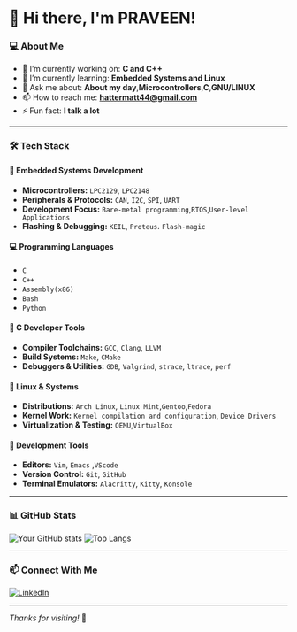 # 👋 Hi there, I'm PRAVEEN!

### 💻 About Me
- 🔭 I’m currently working on: **C and C++**
- 🌱 I’m currently learning: **Embedded Systems and Linux**
- 💬 Ask me about: **About my day**,**Microcontrollers**,**C**,**GNU/LINUX**
- 📫 How to reach me: **hattermatt44@gmail.com**
- ⚡ Fun fact: **I talk a lot**

---
### 🛠️ Tech Stack
#### 🧩 Embedded Systems Development
- **Microcontrollers:** `LPC2129`, `LPC2148`
- **Peripherals & Protocols:** `CAN`, `I2C`, `SPI`, `UART`
- **Development Focus:** `Bare-metal programming`,`RTOS`,`User-level Applications`
- **Flashing & Debugging:** `KEIL`, `Proteus`. `Flash-magic`

#### 💻 Programming Languages
- `C` 
- `C++`
- `Assembly(x86)` 
- `Bash`
- `Python`

#### 🧪 C Developer Tools
- **Compiler Toolchains:** `GCC`, `Clang`, `LLVM`
- **Build Systems:** `Make`, `CMake`
- **Debuggers & Utilities:** `GDB`, `Valgrind`, `strace`, `ltrace`, `perf`

#### 🐧 Linux & Systems
- **Distributions:** `Arch Linux`, `Linux Mint`,`Gentoo`,`Fedora`
- **Kernel Work:** `Kernel compilation and configuration`, `Device Drivers`
- **Virtualization & Testing:** `QEMU`,`VirtualBox`
  
#### 🧰 Development Tools
- **Editors:** `Vim`, `Emacs` ,`VScode`
- **Version Control:** `Git`, `GitHub`
- **Terminal Emulators:** `Alacritty`, `Kitty`, `Konsole`
---

### 📊 GitHub Stats
![Your GitHub stats](https://github-readme-stats.vercel.app/api?username=Matthatter693&show_icons=true&hide_border=true&theme=tokyonight) ![Top Langs](https://github-readme-stats.vercel.app/api/top-langs/?username=Matthatter693&layout=compact&theme=tokyonight)

---

### 📫 Connect With Me
[![LinkedIn](https://img.shields.io/badge/-LinkedIn-blue?style=flat-square&logo=linkedin)](https://www.linkedin.com/in/praveenshanmugam03/)  


---

_Thanks for visiting!_ 🌟

